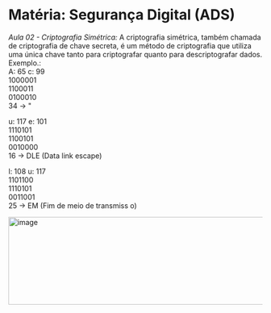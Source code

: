 # Matéria: Segurança Digital (ADS)

*Aula 02 - Criptografia Simétrica:*
A criptografia simétrica, também chamada de criptografia de chave secreta, é um método de criptografia que utiliza uma única chave tanto para criptografar quanto para descriptografar dados.
<br> Exemplo.: <br>
A: 65 c: 99 <br>
1000001 <br>
1100011 <br>
0100010 <br>
34 -> " <br>

u: 117 e: 101 <br> 
1110101 <br>
1100101 <br>
0010000 <br>
16 -> DLE (Data link escape) <br> 

l: 108 u: 117 <br>
1101100 <br>
1110101 <br>
0011001 <br>
25 -> EM (Fim de meio de transmiss o) 

<img width="909" height="174" alt="image" src="https://github.com/user-attachments/assets/aa8fde62-b19d-40a0-b39b-af2f06452213" />
